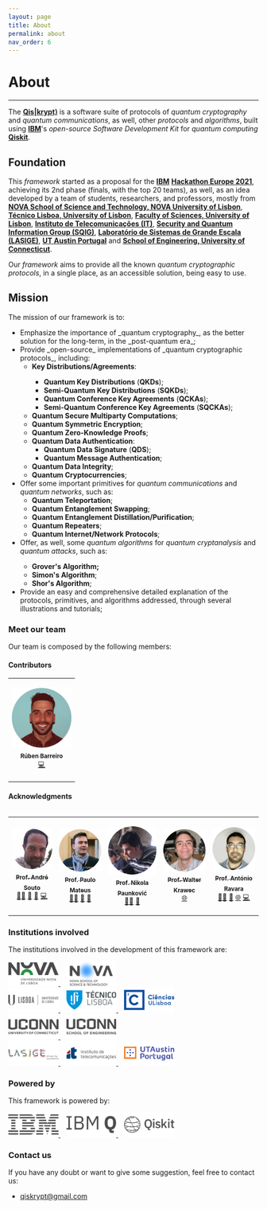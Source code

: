 ```yaml
---
layout: page
title: About
permalink: about
nav_order: 6
---
```


<h1><b>About</b></h1>

<hr>

The <a href="https://qiskrypt.github.io/" target="_blank"><b>Qis|krypt⟩</b></a> is a software suite of protocols of <i>quantum cryptography</i> and <i>quantum communications</i>, as well, other <i>protocols</i> and <i>algorithms</i>, built using <a href="https://www.ibm.com/" target="_blank"><b>IBM</b></a>'s <i>open-source</i> <i>Software Development Kit</i> for <i>quantum computing</i> <a href="https://qiskit.org/" target="_blank"><b>Qiskit</b></a>.

<h2>Foundation</h2>

This <i>framework</i> started as a proposal for the <a href="https://www.ibm.com/" target="_blank"><b>IBM</b></a> <a href="https://qiskithackathoneurope.bemyapp.com/" target="_blank"><b>Hackathon Europe 2021</b></a>, achieving its 2nd phase (finals, with the top 20 teams), as well, as an idea developed by a team of students, researchers, and professors, mostly from <a href="https://www.fct.unl.pt/en" target="_blank"><b>NOVA School of Science and Technology, NOVA University of Lisbon</b></a>, <a href="https://tecnico.ulisboa.pt/en/" target="_blank"><b>Técnico Lisboa, University of Lisbon</b></a>, <a href="https://ciencias.ulisboa.pt/en" target="_blank"><b>Faculty of Sciences, University of Lisbon</b></a>, <a href="https://www.it.pt/" target="_blank"><b>Instituto de Telecomunicações (IT)</b></a>, <a href="https://sqigmath.tecnico.ulisboa.pt/" target="_blank"><b>Security and Quantum Information Group (SQIG)</b></a>, <a href="https://www.lasige.pt/" target="_blank"><b>Laboratório de Sistemas de Grande Escala (LASIGE)</b></a>, <a href="https://utaustinportugal.org/" target="_blank"><b>UT Austin Portugal</b></a> and <a href="https://www.engr.uconn.edu/" target="_blank"><b>School of Engineering, University of Connecticut</b></a>.

Our <i>framework</i> aims to provide all the known <i>quantum cryptographic protocols</i>, in a single place, as an accessible solution, being easy to use.

<h2>Mission</h2>

The mission of our framework is to:
<ul>
    <li>
        Emphasize the importance of _quantum cryptography_, as the better solution for the long-term, in the _post-quantum era_;
    </li>
    <li>
        Provide _open-source_ implementations of _quantum cryptographic protocols_, including:
        <ul>
            <li>
                <b>Key Distributions/Agreements</b>:
            </li>
            <ul>
                <li>
                    <b>Quantum Key Distributions</b> (<b>QKDs</b>);
                </li>
                <li>
                    <b>Semi-Quantum Key Distributions</b> (<b>SQKDs</b>);
                </li>
                <li>
                    <b>Quantum Conference Key Agreements</b> (<b>QCKAs</b>);
                </li>
                <li>
                    <b>Semi-Quantum Conference Key Agreements</b> (<b>SQCKAs</b>);
                </li>
            </ul>
            <li>
                <b>Quantum Secure Multiparty Computations</b>;
            </li>
            <li>
                <b>Quantum Symmetric Encryption</b>;
            </li>
            <li>
                <b>Quantum Zero-Knowledge Proofs</b>;
            </li>
            <li>
                <b>Quantum Data Authentication</b>:
                <ul>
                    <li>
                        <b>Quantum Data Signature</b> (<b>QDS</b>);
                    </li>
                    <li>
                        <b>Quantum Message Authentication</b>;
                    </li>
                </ul>
            </li>
            <li>
                <b>Quantum Data Integrity</b>;
            </li>
            <li>
                <b>Quantum Cryptocurrencies</b>;
            </li>
        </ul>
    </li>
    <li>
        Offer some important primitives for <i>quantum communications</i> and <i>quantum networks</i>, such as:
        <ul>
            <li>
                <b>Quantum Teleportation</b>;
            </li>
            <li>
              <b>Quantum Entanglement Swapping</b>;
            </li>
            <li>
              <b>Quantum Entanglement Distillation/Purification</b>;
            </li>
            <li>
              <b>Quantum Repeaters</b>;
            </li>
            <li>
              <b>Quantum Internet/Network Protocols</b>;
            </li>
        </ul>
    </li>
    <li>
        Offer, as well, some <i>quantum algorithms</i> for <i>quantum cryptanalysis</i> and <i>quantum attacks</i>, such as:
    </li>
    <ul>
        <li>
            <b>Grover's Algorithm;</b>
        </li>
        <li>
            <b>Simon's Algorithm</b>;
        </li>
        <li>
            <b>Shor's Algorithm</b>;
        </li>
    </ul>
    <li>
        Provide an easy and comprehensive detailed explanation of the protocols, primitives, and algorithms addressed, through several illustrations and tutorials;
    </li>
</ul>


<h3>Meet our team</h3>

Our team is composed by the following members:

<h4>Contributors</h4>

<table>
 <tr>
  <td align="center"><br/><a href="https://github.com/rubenandrebarreiro"><img src="https://raw.githubusercontent.com/qiskrypt/qiskrypt.github.io/main/assets/images/team/contributors/PNGs/ruben-barreiro.png" width="120px;" alt=""/><br /><sub><b>Rúben Barreiro</b></sub></a><br /> <a href="https://github.com/rubenandrebarreiro" title="GitHub Profile">💻</a><br/><br/></td>
 </tr>
<table>

<h4>Acknowledgments</h4>

<table>
 <tr>
  <td align="center"><br/><a href="https://ciencias.ulisboa.pt/en/perfil/ansouto"><img src="https://raw.githubusercontent.com/qiskrypt/qiskrypt.github.io/main/assets/images/team/acknowledgements/PNGs/andre-souto.png" width="120px;" alt=""/><br /><sub><b>Prof. André Souto</b></sub></a><br /><a href="https://ciencias.ulisboa.pt/en/perfil/ansouto" title="Personal Page - FCUL">👨‍🏫</a> <a href="https://www.lasige.pt/member/andre-souto/" title="Personal Page - LASIGE">🏢</a> <a href="https://www.it.pt/Members/Index/3168" title="Personal Page - IT">🏢</a> <a href="https://github.com/andrenunosouto" title="GitHub Profile">💻</a><br/><br/></td>
  <td align="center"><br/><a href="https://sqig.math.tecnico.ulisboa.pt/pmat"><img src="https://raw.githubusercontent.com/qiskrypt/qiskrypt.github.io/main/assets/images/team/acknowledgements/PNGs/paulo-mateus.png" width="120px;" alt=""/><br /><sub><b>Prof. Paulo Mateus</b></sub></a><br /><a href="https://math.tecnico.ulisboa.pt/professor?who=pmat" title="Personal Page - Técnico Lisboa">👨‍🏫</a> <a href="https://sqig.math.tecnico.ulisboa.pt/pmat" title="Personal Page - SQIG">🏢</a> <a href="https://www.it.pt/Members/Index/1900" title="Personal Page - IT">🏢</a><br/><br/></td>
  <td align="center"><br/><a href="https://www.math.tecnico.ulisboa.pt/~npaunkov/"><img src="https://raw.githubusercontent.com/qiskrypt/qiskrypt.github.io/main/assets/images/team/acknowledgements/PNGs/nikola-paunkovic.png" width="120px;" alt=""/><br /><sub><b>Prof. Nikola Paunković</b></sub></a><br /><a href="https://www.math.tecnico.ulisboa.pt/~npaunkov/" title="Personal Page - Técnico Lisboa/SQIG">👨‍🏫</a> <a href="https://www.it.pt/Members/Index/1905" title="Personal Page - IT">🏢</a><br/><br/></td>
  <td align="center"><br/><a href="http://www.walterkrawec.org/"><img src="https://raw.githubusercontent.com/qiskrypt/qiskrypt.github.io/main/assets/images/team/acknowledgements/PNGs/walter-krawec.png" width="120px;" alt=""/><br /><sub><b>Prof. Walter Krawec</b></sub></a><br /><a href="http://www.walterkrawec.org/" title="Personal Website">🌐</a> <br/><br/></td>
  <td align="center"><br/><a href="http://ctp.di.fct.unl.pt/~aravara/"><img src="https://raw.githubusercontent.com/qiskrypt/qiskrypt.github.io/main/assets/images/team/acknowledgements/PNGs/antonio-ravara.png" width="120px;" alt=""/><br /><sub><b>Prof. António Ravara</b></sub></a><br /><a href="https://www.di.fct.unl.pt/en/pessoas/docentes/antonio-maria-lobo-cesar-alarcao-ravara" title="Personal Page - DI @ NOVA SST">👨‍🏫</a> <a href="https://nova-lincs.di.fct.unl.pt/person/47" title="Personal Page - NOVA LINCS">🏢</a> <a href="http://ctp.di.fct.unl.pt/~aravara/" title="Personal Page - NOVA SST">🌐</a> <a href="https://github.com/aravara" title="GitHub Profile">💻</a> <br/><br/></td>
 </tr>
<table>


<h3>Institutions involved</h3>

The institutions involved in the development of this framework are:

<a href="https://unl.pt/en/" target="_blank">
 <img src="https://raw.githubusercontent.com/qiskrypt/qiskrypt.github.io/main/assets/images/logos/institutions/PNGs/nova-universidade-lisboa.png" alt="NOVA Universidade de Lisboa - Logo" width="20%">
</a>
&nbsp;&nbsp;
<a href="https://fct.unl.pt/en/" target="_blank">
 <img src="https://raw.githubusercontent.com/qiskrypt/qiskrypt.github.io/main/assets/images/logos/institutions/PNGs/nova-school-science-and-technology.png" alt="NOVA School of Science and Technology - Logo" width="20%">
</a>
<br>
<a href="https://ulisboa.pt/en/" target="_blank">
 <img src="https://raw.githubusercontent.com/qiskrypt/qiskrypt.github.io/main/assets/images/logos/institutions/PNGs/universidade-lisboa.png" alt="Universidade de Lisboa - Logo" width="20%">
</a>
&nbsp;&nbsp;
<a href="https://tecnico.ulisboa.pt/en/" target="_blank">
 <img src="https://raw.githubusercontent.com/qiskrypt/qiskrypt.github.io/main/assets/images/logos/institutions/PNGs/tecnico-lisboa.png" alt="Técnico Lisboa - Logo" width="20%">
</a>
&nbsp;&nbsp;
<a href="https://ciencias.ulisboa.pt/en/" target="_blank">
 <img src="https://raw.githubusercontent.com/qiskrypt/qiskrypt.github.io/main/assets/images/logos/institutions/PNGs/faculdade-ciencias-universidade-lisboa.png" alt="Faculdade de Ciências da Universidade de Lisboa - Logo" width="20%">
</a>
<br>
<a href="https://uconn.edu/" target="_blank">
 <img src="https://raw.githubusercontent.com/qiskrypt/qiskrypt.github.io/main/assets/images/logos/institutions/PNGs/university-connecticut.png" alt="University of Connecticut - Logo" width="20%">
</a>
&nbsp;&nbsp;
<a href="https://www.engr.uconn.edu/" target="_blank">
 <img src="https://raw.githubusercontent.com/qiskrypt/qiskrypt.github.io/main/assets/images/logos/institutions/PNGs/uconn-school-engineering.png" alt="UCONN - School of Engineering - Logo" width="20%">
</a>
<br>
<a href="https://www.lasige.pt/" target="_blank">
 <img src="https://raw.githubusercontent.com/qiskrypt/qiskrypt.github.io/main/assets/images/logos/institutions/PNGs/lasige.png" alt="Lasige - Logo" width="20%">
</a>
&nbsp;&nbsp;
<a href="https://www.it.pt/" target="_blank">
 <img src="https://raw.githubusercontent.com/qiskrypt/qiskrypt.github.io/main/assets/images/logos/institutions/PNGs/instituto-telecomunicacoes.png" alt="Instituto de Telecomunicações - Logo" width="20%">
</a>
&nbsp;&nbsp;
<a href="https://utaustinportugal.org/" target="_blank">
 <img src="https://raw.githubusercontent.com/qiskrypt/qiskrypt.github.io/main/assets/images/logos/institutions/PNGs/ut-austin-portugal.png" alt="UT Austin Portugal - Logo" width="20%">
</a>


<h3>Powered by</h3>

This framework is powered by:

<a href="https://www.ibm.com/" target="_blank">
 <img src="https://raw.githubusercontent.com/qiskrypt/qiskrypt.github.io/main/assets/images/logos/powered-by/PNGs/ibm.png" alt="IBM - Logo" width="20%">
</a>
&nbsp;&nbsp;
<a href="https://www.ibm.com/quantum-computing/" target="_blank">
 <img src="https://raw.githubusercontent.com/qiskrypt/qiskrypt.github.io/main/assets/images/logos/powered-by/PNGs/ibm-q.png" alt="IBM Q - Logo" width="20%">
</a>
&nbsp;&nbsp;
<a href="https://qiskit.org/" target="_blank">
 <img src="https://raw.githubusercontent.com/qiskrypt/qiskrypt.github.io/main/assets/images/logos/powered-by/PNGs/qiskit.png" alt="IBM's Qiskit - Logo" width="20%">
</a>


<h3>Contact us</h3>

If you have any doubt or want to give some suggestion, feel free to contact us:
<ul>
    <li>
        <a href="mailto:qiskrypt@gmail.com">qiskrypt@gmail.com</a>
    </li>
</ul>
